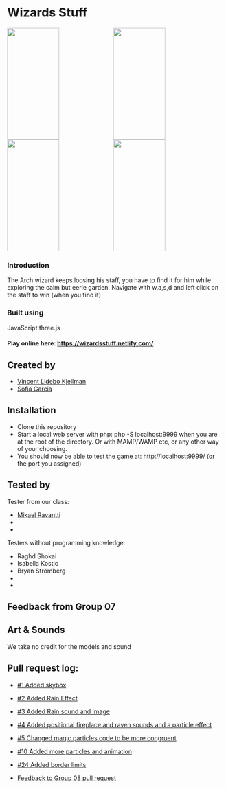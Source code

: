 # Wizards Stuff

<div style="display:flex; flex-direction: row; flex-wrap: wrap;">
<img style="margin:0;" width="49%" height="260" src="https://github.com/VincentLideboKjellman/Wizards-Stuff/blob/master/images/forReadme/screen1.png?raw=true">
<img style="margin:0;" width="49%" height="260" src="https://github.com/VincentLideboKjellman/Wizards-Stuff/blob/master/images/forReadme/screen4.png?raw=true">
<img style="margin:0;" width="49%" height="260" src="https://github.com/VincentLideboKjellman/Wizards-Stuff/blob/master/images/forReadme/screen2.png?raw=true">
<img style="margin:0;" width="49%" height="260" src="https://github.com/VincentLideboKjellman/Wizards-Stuff/blob/master/images/forReadme/screen5.png?raw=true">
</div>

### Introduction
The Arch wizard keeps loosing his staff, you have to find it for him while exploring the calm but eerie garden.
Navigate with w,a,s,d and left click on the staff to win (when you find it)

### Built using
JavaScript
three.js

#### Play online here: https://wizardsstuff.netlify.com/

## Created by
- [Vincent Lidebo Kjellman](https://github.com/VincentLideboKjellman)
- [Sofia Garcia](https://github.com/sof1agarc1a)

## Installation
- Clone this repository
- Start a local web server with php: php -S localhost:9999 when you are at the root of the directory. Or with MAMP/WAMP etc, or any other way of your choosing.
- You should now be able to test the game at: http://localhost:9999/ (or the port you assigned)

## Tested by

Tester from our class:
- [Mikael Ravantti](https://github.com/MRavantti)
- 
- 

Testers without programming knowledge:
- Raghd Shokai
- Isabella Kostic
- Bryan Strömberg
- 
- 

## Feedback from Group 07

## Art & Sounds
We take no credit for the models and sound

## Pull request log:

- [#1 Added skybox](https://github.com/VincentLideboKjellman/Wizards-Stuff/pull/1)
- [#2 Added Rain Effect](https://github.com/VincentLideboKjellman/Wizards-Stuff/pull/2) 
- [#3 Added Rain sound and image](https://github.com/VincentLideboKjellman/Wizards-Stuff/pull/3) 
- [#4 Added positional fireplace and raven sounds and a particle effect](https://github.com/VincentLideboKjellman/Wizards-Stuff/pull/4)
- [#5 Changed magic particles code to be more congruent](https://github.com/VincentLideboKjellman/Wizards-Stuff/pull/5)
- [#10 Added more particles and animation](https://github.com/VincentLideboKjellman/Wizards-Stuff/pull/10)
- [#24 Added border limits](https://github.com/VincentLideboKjellman/Wizards-Stuff/pull/24)


- [Feedback to Group 08 pull request](https://github.com/Raademar/snowboarding_extreme_champions/pull/17)